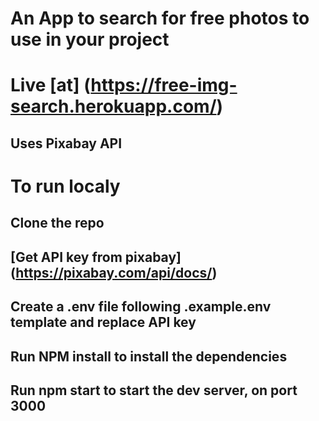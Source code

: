 # An App to search for free photos to use in your project
# Live [at] (https://free-img-search.herokuapp.com/)
## Uses Pixabay API

# To run localy
## Clone the repo
## [Get API key from pixabay] (https://pixabay.com/api/docs/)
## Create a .env file following .example.env template and replace API key
## Run NPM install to install the dependencies
## Run npm start to start the dev server, on port 3000